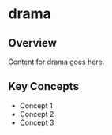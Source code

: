# drama

## Overview

Content for drama goes here.

## Key Concepts

- Concept 1
- Concept 2
- Concept 3

